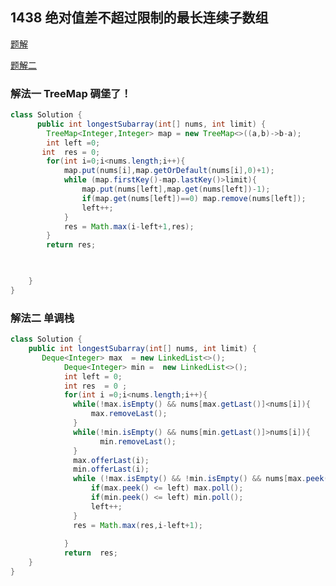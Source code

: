 ## 1438 绝对值差不超过限制的最长连续子数组

[题解](https://leetcode-cn.com/problems/longest-continuous-subarray-with-absolute-diff-less-than-or-equal-to-limit/solution/he-gua-de-shu-ju-jie-gou-hua-dong-chuang-v46j/)

[题解二](https://leetcode-cn.com/problems/longest-continuous-subarray-with-absolute-diff-less-than-or-equal-to-limit/solution/jue-dui-chai-bu-chao-guo-xian-zhi-de-zui-5bki/)

### 解法一 TreeMap 碉堡了！

```java
class Solution {
      public int longestSubarray(int[] nums, int limit) {
        TreeMap<Integer,Integer> map = new TreeMap<>((a,b)->b-a);
        int left =0;
       int  res = 0;
        for(int i=0;i<nums.length;i++){
            map.put(nums[i],map.getOrDefault(nums[i],0)+1);
            while (map.firstKey()-map.lastKey()>limit){ 
                map.put(nums[left],map.get(nums[left])-1);
                if(map.get(nums[left])==0) map.remove(nums[left]);
                left++;
            }
            res = Math.max(i-left+1,res);
        }
        return res;
                


    }
}
```



### 解法二  单调栈

```java
class Solution {
    public int longestSubarray(int[] nums, int limit) {
       Deque<Integer> max  = new LinkedList<>();
            Deque<Integer> min =  new LinkedList<>();
            int left = 0;
            int res  = 0 ;
            for(int i =0;i<nums.length;i++){
              while(!max.isEmpty() && nums[max.getLast()]<nums[i]){
                  max.removeLast();
              }
              while(!min.isEmpty() && nums[min.getLast()]>nums[i]){
                    min.removeLast();
              }
              max.offerLast(i);
              min.offerLast(i);
              while (!max.isEmpty() && !min.isEmpty() && nums[max.peek()]-nums[min.peek()] > limit){
                  if(max.peek() <= left) max.poll();
                  if(min.peek() <= left) min.poll();
                  left++;
              }
              res = Math.max(res,i-left+1);
              
            }
            return  res;
    }
}
```

